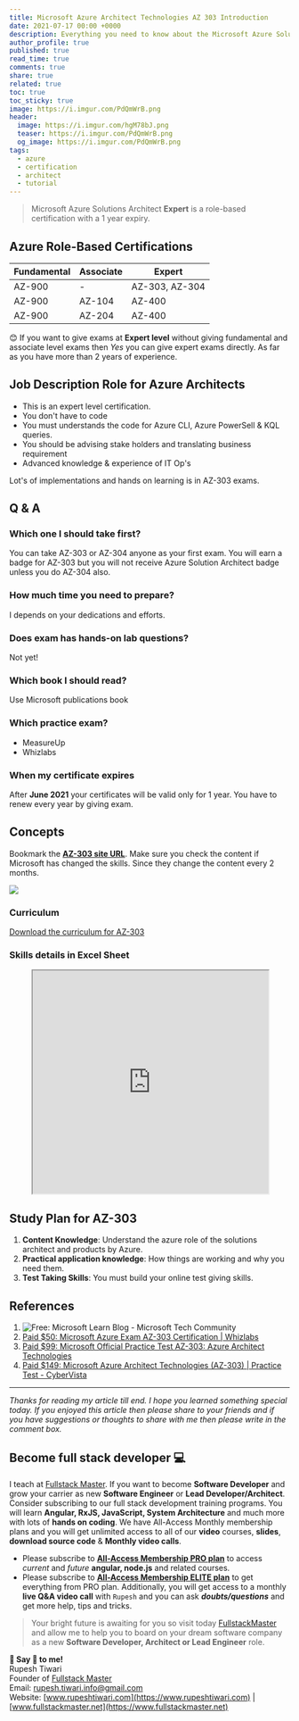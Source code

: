 ```yaml
---
title: Microsoft Azure Architect Technologies AZ 303 Introduction
date: 2021-07-17 00:00 +0000
description: Everything you need to know about the Microsoft Azure Solutions Architect certification and how Exam AZ-303 fits into that path.
author_profile: true
published: true
read_time: true
comments: true
share: true
related: true
toc: true
toc_sticky: true
image: https://i.imgur.com/PdQmWrB.png
header:
  image: https://i.imgur.com/hgM78bJ.png
  teaser: https://i.imgur.com/PdQmWrB.png
  og_image: https://i.imgur.com/PdQmWrB.png
tags:
  - azure
  - certification
  - architect
  - tutorial
---
```


> Microsoft Azure Solutions Architect **Expert** is a role-based certification with a 1 year expiry.

## Azure Role-Based Certifications

| Fundamental | Associate | Expert         |
| ----------- | --------- | -------------- |
| AZ-900      | -         | AZ-303, AZ-304 |
| AZ-900      | AZ-104    | AZ-400         |
| AZ-900      | AZ-204    | AZ-400         |

😊 If you want to give exams at **Expert level** without giving fundamental and associate level exams then _Yes_ you can give expert exams directly. As far as you have more than 2 years of experience.

## Job Description Role for Azure Architects

- This is an expert level certification.
- You don't have to code
- You must understands the code for Azure CLI, Azure PowerSell & KQL queries.
- You should be advising stake holders and translating business requirement
- Advanced knowledge & experience of IT Op's

Lot's of implementations and hands on learning is in AZ-303 exams.

## Q & A

### Which one I should take first?

You can take AZ-303 or AZ-304 anyone as your first exam. You will earn a badge for AZ-303 but you will not receive Azure Solution Architect badge unless you do AZ-304 also.

### How much time you need to prepare?

I depends on your dedications and efforts.

### Does exam has hands-on lab questions?

Not yet!

### Which book I should read?

Use Microsoft publications book

### Which practice exam?

- MeasureUp
- Whizlabs

### When my certificate expires

After **June 2021** your certificates will be valid only for 1 year.
You have to renew every year by giving exam.

## Concepts

Bookmark the [**AZ-303 site URL**](https://docs.microsoft.com/en-us/learn/certifications/exams/az-303). Make sure you check the content if Microsoft has changed the skills. Since they change the content every 2 months.

![](https://imgur.com/Nk8qa0K.png)

### Curriculum

[Download the curriculum for AZ-303](https://query.prod.cms.rt.microsoft.com/cms/api/am/binary/RE4psD6)

### Skills details in Excel Sheet

<figure class="video_container">
<iframe height="400px" width="100%" src="https://docs.google.com/spreadsheets/d/182-V-R5_pjEkklv9M1iBFO6bMhbJUFiz34YGf1exWZI/edit?usp=sharing"></iframe>
</figure>
 
## Study Plan for AZ-303

1. **Content Knowledge**: Understand the azure role of the solutions architect and products by Azure.
2. **Practical application knowledge**: How things are working and why you need them.
3. **Test Taking Skills**: You must build your online test giving skills.

## References

1.  ![Free: Microsoft Learn Blog - Microsoft Tech Community](https://techcommunity.microsoft.com/t5/microsoft-learn-blog/bg-p/MicrosoftLearnBlog)
2.  [Paid $50: Microsoft Azure Exam AZ-303 Certification | Whizlabs](https://www.whizlabs.com/microsoft-azure-certification-az-303)
3.  [Paid $99: Microsoft Official Practice Test AZ-303: Azure Architect Technologies](https://www.measureup.com/official-practice-test-az-303-microsoft-azure-architect-technologies.html)
4.  [Paid $149: Microsoft Azure Architect Technologies (AZ-303) | Practice Test - CyberVista](https://certify.cybervista.net/products/microsoft-azure-architect-technologies-practice-test/)

---

_Thanks for reading my article till end. I hope you learned something special today. If you enjoyed this article then please share to your friends and if you have suggestions or thoughts to share with me then please write in the comment box._

## Become full stack developer 💻

I teach at [Fullstack Master](https://www.fullstackmaster.net). If you want to become **Software Developer** and grow your carrier as new **Software Engineer** or **Lead Developer/Architect**. Consider subscribing to our full stack development training programs. You will learn **Angular, RxJS, JavaScript, System Architecture** and much more with lots of **hands on coding**. We have All-Access Monthly membership plans and you will get unlimited access to all of our **video** courses, **slides**, **download source code** & **Monthly video calls**.

- Please subscribe to **[All-Access Membership PRO plan](https://www.fullstackmaster.net/pro)** to access _current_ and _future_ **angular, node.js** and related courses.
- Please subscribe to **[All-Access Membership ELITE plan](https://www.fullstackmaster.net/elite)** to get everything from PRO plan. Additionally, you will get access to a monthly **live Q&A video call** with `Rupesh` and you can ask **_doubts/questions_** and get more help, tips and tricks.

> Your bright future is awaiting for you so visit today [FullstackMaster](www.fullstackmaster.net) and allow me to help you to board on your dream software company as a new **Software Developer, Architect or Lead Engineer** role.

**💖 Say 👋 to me!**
<br>Rupesh Tiwari
<br>Founder of [Fullstack Master](https://www.fullstackmaster.net)
<br>Email: <a href="mailto:rupesh.tiwari.info@gmail.com?subject=Hi">rupesh.tiwari.info@gmail.com</a>
<br>Website: [www.rupeshtiwari.com](https://www.rupeshtiwari.com) | [www.fullstackmaster.net](https://www.fullstackmaster.net)
